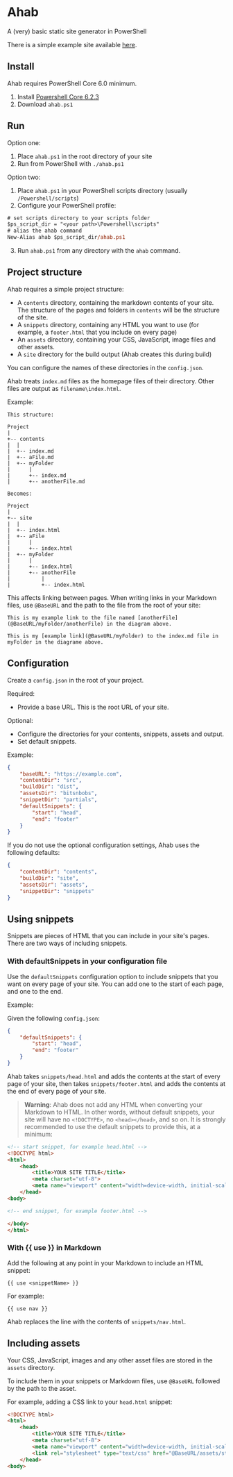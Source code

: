# Ahab

A (very) basic static site generator in PowerShell

There is a simple example site available [here](https://github.com/StarfallProjects/ahab-example-site).

## Install

Ahab requires PowerShell Core 6.0 minimum.

1. Install [Powershell Core 6.2.3](https://github.com/PowerShell/PowerShell/releases/tag/v6.2.3)
2. Download `ahab.ps1`

## Run

Option one:

1. Place `ahab.ps1` in the root directory of your site
2. Run from PowerShell with `./ahab.ps1`

Option two:

1. Place `ahab.ps1` in your PowerShell scripts directory (usually `/Powershell/scripts`)
2. Configure your PowerShell profile:

```ps
# set scripts directory to your scripts folder
$ps_script_dir = "<your path>\Powershell\scripts"
# alias the ahab command
New-Alias ahab $ps_script_dir/ahab.ps1
```

3. Run `ahab.ps1` from any directory with the `ahab` command.

## Project structure

Ahab requires a simple project structure:
- A `contents` directory, containing the markdown contents of your site. The structure of the pages and folders in `contents` will be the structure of the site.
- A `snippets` directory, containing any HTML you want to use (for example, a `footer.html` that you include on every page)
- An `assets` directory, containing your CSS, JavaScript, image files and other assets.
- A `site` directory for the build output (Ahab creates this during build)

You can configure the names of these directories in the `config.json`.

Ahab treats `index.md` files as the homepage files of their directory. Other files are output as `filename\index.html`.

Example:
```
This structure:

Project
|
+-- contents
|  |
|  +-- index.md
|  +-- aFile.md
|  +-- myFolder
|      |
|      +-- index.md
|      +-- anotherFile.md

Becomes:

Project
|
+-- site
|  |
|  +-- index.html
|  +-- aFile
|      |
|      +-- index.html
|  +-- myFolder
|      |
|      +-- index.html
|      +-- anotherFile
|          |
|          +-- index.html
```

This affects linking between pages. When writing links in your Markdown files, use `@BaseURL` and the path to the file from the root of your site:
```
This is my example link to the file named [anotherFile](@BaseURL/myFolder/anotherFile) in the diagram above.

This is my [example link](@BaseURL/myFolder) to the index.md file in myFolder in the diagrame above.
```

## Configuration

Create a `config.json` in the root of your project.

Required:
- Provide a base URL. This is the root URL of your site.

Optional:
- Configure the directories for your contents, snippets, assets and output.
- Set default snippets.


Example:
```json
{
    "baseURL": "https://example.com",
    "contentDir": "src",
    "buildDir": "dist",
    "assetsDir": "bitsnbobs",
    "snippetDir": "partials",
    "defaultSnippets": {
        "start": "head",
        "end": "footer"
    }
}
```

If you do not use the optional configuration settings, Ahab uses the following defaults:
```json
{
    "contentDir": "contents",
    "buildDir": "site",
    "assetsDir": "assets",
    "snippetDir": "snippets"
}
```


## Using snippets

Snippets are pieces of HTML that you can include in your site's pages. There are two ways of including snippets.

### With defaultSnippets in your configuration file

Use the `defaultSnippets` configuration option to include snippets that you want on every page of your site. You can add one to the start of each page, and one to the end.

Example:

Given the following `config.json`:
```json
{
    "defaultSnippets": {
        "start": "head",
        "end": "footer"
    }
}
```

Ahab takes `snippets/head.html` and adds the contents at the start of every page of your site, then takes `snippets/footer.html` and adds the contents at the end of every page of your site.

> **Warning**: Ahab does not add any HTML when converting your Markdown to HTML. In other words, without default snippets, your site will have no `<!DOCTYPE>`, no `<head></head>`, and so on. It is strongly recommended to use the default snippets to provide this, at a minimum:

```html
<!-- start snippet, for example head.html -->
<!DOCTYPE html>
<html>
    <head>
        <title>YOUR SITE TITLE</title>
        <meta charset="utf-8">
        <meta name="viewport" content="width=device-width, initial-scale=1.0">
    </head>
<body>

<!-- end snippet, for example footer.html -->

</body>
</html>
```

### With {{ use }} in Markdown

Add the following at any point in your Markdown to include an HTML snippet:

```
{{ use <snippetName> }}
```

For example:
```
{{ use nav }}
```

Ahab replaces the line with the contents of `snippets/nav.html`.

## Including assets

Your CSS, JavaScript, images and any other asset files are stored in the `assets` directory.

To include them in your snippets or Markdown files, use `@BaseURL` followed by the path to the asset.

For example, adding a CSS link to your `head.html` snippet:
```html
<!DOCTYPE html>
<html>
    <head>
        <title>YOUR SITE TITLE</title>
        <meta charset="utf-8">
        <meta name="viewport" content="width=device-width, initial-scale=1.0">
        <link rel="stylesheet" type="text/css" href="@BaseURL/assets/styles.css" />
    </head>
<body>
```

